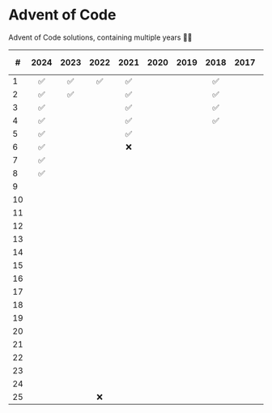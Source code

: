 # Advent of Code

Advent of Code solutions, containing multiple years 🎄✨

| #   | 2024 | 2023 | 2022 | 2021 | 2020 | 2019 | 2018 | 2017 | 2016 | 2015 🎄 |
| --- | :--: | :--: | :--: | :--: | :--: | :--: | :--: | :--: | :--: | :-----: |
| 1   |  ✅  |  ✅  |  ✅  |  ✅  |      |      |  ✅  |      |  ✅  |   ✅    |
| 2   |  ✅  |  ✅  |      |  ✅  |      |      |  ✅  |      |      |   ✅    |
| 3   |  ✅  |      |      |  ✅  |      |      |  ✅  |      |      |   ✅    |
| 4   |  ✅  |      |      |  ✅  |      |      |  ✅  |      |      |   ✅    |
| 5   |  ✅  |      |      |  ✅  |      |      |      |      |      |   ✅    |
| 6   |  ✅  |      |      |  ❌  |      |      |      |      |      |   ✅    |
| 7   |  ✅  |      |      |      |      |      |      |      |      |   ✅    |
| 8   |  ✅  |      |      |      |      |      |      |      |      |   ✅    |
| 9   |      |      |      |      |      |      |      |      |      |   ✅    |
| 10  |      |      |      |      |      |      |      |      |      |   ✅    |
| 11  |      |      |      |      |      |      |      |      |      |   ✅    |
| 12  |      |      |      |      |      |      |      |      |      |   ✅    |
| 13  |      |      |      |      |      |      |      |      |      |   ✅    |
| 14  |      |      |      |      |      |      |      |      |      |   ✅    |
| 15  |      |      |      |      |      |      |      |      |      |   ✅    |
| 16  |      |      |      |      |      |      |      |      |      |   ✅    |
| 17  |      |      |      |      |      |      |      |      |      |   ✅    |
| 18  |      |      |      |      |      |      |      |      |      |   ✅    |
| 19  |      |      |      |      |      |      |      |      |      |   ✅    |
| 20  |      |      |      |      |      |      |      |      |      |   ✅    |
| 21  |      |      |      |      |      |      |      |      |      |   ✅    |
| 22  |      |      |      |      |      |      |      |      |      |   ✅    |
| 23  |      |      |      |      |      |      |      |      |      |   ✅    |
| 24  |      |      |      |      |      |      |      |      |      |   ✅    |
| 25  |      |      |  ❌  |      |      |      |      |      |      |   🎄    |
